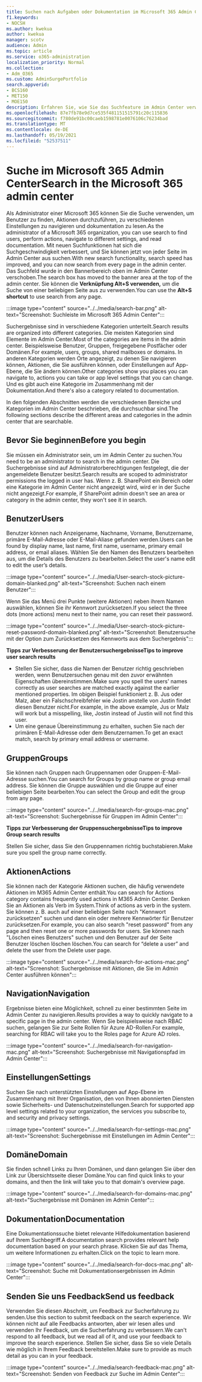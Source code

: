 ```yaml
---
title: Suchen nach Aufgaben oder Dokumentation im Microsoft 365 Admin Center
f1.keywords:
- NOCSH
ms.author: kwekua
author: kwekua
manager: scotv
audience: Admin
ms.topic: article
ms.service: o365-administration
localization_priority: Normal
ms.collection:
- Adm_O365
ms.custom: AdminSurgePortfolio
search.appverid:
- BCS160
- MET150
- MOE150
description: Erfahren Sie, wie Sie das Suchfeature im Admin Center verwenden, um bessere und schnellere Ergebnisse zu erzielen.
ms.openlocfilehash: 87e7fb78e9d7ce535f481151515791c20c115836
ms.sourcegitcommit: f780de91bc00caeb1598781e0076106c76234bad
ms.translationtype: MT
ms.contentlocale: de-DE
ms.lasthandoff: 05/19/2021
ms.locfileid: "52537511"
---
```

# <a name="search-in-the-microsoft-365-admin-center"></a><span data-ttu-id="d6df7-103">Suche im Microsoft 365 Admin Center</span><span class="sxs-lookup"><span data-stu-id="d6df7-103">Search in the Microsoft 365 admin center</span></span>

<span data-ttu-id="d6df7-104">Als Administrator einer Microsoft 365 können Sie die Suche verwenden, um Benutzer zu finden, Aktionen durchzuführen, zu verschiedenen Einstellungen zu navigieren und dokumentation zu lesen.</span><span class="sxs-lookup"><span data-stu-id="d6df7-104">As the administrator of a Microsoft 365 organization, you can use search to find users, perform actions, navigate to different settings, and read documentation.</span></span> <span data-ttu-id="d6df7-105">Mit neuen Suchfunktionen hat sich die Suchgeschwindigkeit verbessert, und Sie können jetzt von jeder Seite im Admin Center aus suchen.</span><span class="sxs-lookup"><span data-stu-id="d6df7-105">With new search functionality, search speed has improved, and you can now search from every page in the admin center.</span></span> <span data-ttu-id="d6df7-106">Das Suchfeld wurde in den Bannerbereich oben im Admin Center verschoben.</span><span class="sxs-lookup"><span data-stu-id="d6df7-106">The search box has moved to the banner area at the top of the admin center.</span></span> <span data-ttu-id="d6df7-107">Sie können die **Verknüpfung Alt+S verwenden,** um die Suche von einer beliebigen Seite aus zu verwenden.</span><span class="sxs-lookup"><span data-stu-id="d6df7-107">You can use the **Alt+S shortcut** to use search from any page.</span></span>

:::image type="content" source="../../media/search-bar.png" alt-text="Screenshot: Suchleiste im Microsoft 365 Admin Center":::

<span data-ttu-id="d6df7-109">Suchergebnisse sind in verschiedene Kategorien unterteilt.</span><span class="sxs-lookup"><span data-stu-id="d6df7-109">Search results are organized into different categories.</span></span> <span data-ttu-id="d6df7-110">Die meisten Kategorien sind Elemente im Admin Center.</span><span class="sxs-lookup"><span data-stu-id="d6df7-110">Most of the categories are items in the admin center.</span></span> <span data-ttu-id="d6df7-111">Beispielsweise Benutzer, Gruppen, freigegebene Postfächer oder Domänen.</span><span class="sxs-lookup"><span data-stu-id="d6df7-111">For example, users, groups, shared mailboxes or domains.</span></span> <span data-ttu-id="d6df7-112">In anderen Kategorien werden Orte angezeigt, zu denen Sie navigieren können, Aktionen, die Sie ausführen können, oder Einstellungen auf App-Ebene, die Sie ändern können.</span><span class="sxs-lookup"><span data-stu-id="d6df7-112">Other categories show you places you can navigate to, actions you can take or app level settings that you can change.</span></span> <span data-ttu-id="d6df7-113">Und es gibt auch eine Kategorie im Zusammenhang mit der Dokumentation.</span><span class="sxs-lookup"><span data-stu-id="d6df7-113">And there's also a category related to documentation.</span></span>

<span data-ttu-id="d6df7-114">In den folgenden Abschnitten werden die verschiedenen Bereiche und Kategorien im Admin Center beschrieben, die durchsuchbar sind.</span><span class="sxs-lookup"><span data-stu-id="d6df7-114">The following sections describe the different areas and categories in the admin center that are searchable.</span></span>

## <a name="before-you-begin"></a><span data-ttu-id="d6df7-115">Bevor Sie beginnen</span><span class="sxs-lookup"><span data-stu-id="d6df7-115">Before you begin</span></span>

<span data-ttu-id="d6df7-116">Sie müssen ein Administrator sein, um im Admin Center zu suchen.</span><span class="sxs-lookup"><span data-stu-id="d6df7-116">You need to be an administrator to search in the admin center.</span></span> <span data-ttu-id="d6df7-117">Die Suchergebnisse sind auf Administratorberechtigungen festgelegt, die der angemeldete Benutzer besitzt.</span><span class="sxs-lookup"><span data-stu-id="d6df7-117">Search results are scoped to administrator permissions the logged in user has.</span></span> <span data-ttu-id="d6df7-118">Wenn z. B. SharePoint ein Bereich oder eine Kategorie im Admin Center nicht angezeigt wird, wird er in der Suche nicht angezeigt.</span><span class="sxs-lookup"><span data-stu-id="d6df7-118">For example, if SharePoint admin doesn't see an area or category in the admin center, they won't see it in search.</span></span>

## <a name="users"></a><span data-ttu-id="d6df7-119">Benutzer</span><span class="sxs-lookup"><span data-stu-id="d6df7-119">Users</span></span>

<span data-ttu-id="d6df7-120">Benutzer können nach Anzeigename, Nachname, Vorname, Benutzername, primäre E-Mail-Adresse oder E-Mail-Aliase gefunden werden.</span><span class="sxs-lookup"><span data-stu-id="d6df7-120">Users can be found by display name, last name, first name, username, primary email address, or email aliases.</span></span> <span data-ttu-id="d6df7-121">Wählen Sie den Namen des Benutzers bearbeiten aus, um die Details des Benutzers zu bearbeiten.</span><span class="sxs-lookup"><span data-stu-id="d6df7-121">Select the user's name edit to edit the user’s details.</span></span>

:::image type="content" source="../../media/User-search-stock-picture-domain-blanked.png" alt-text="Screenshot: Suchen nach einem Benutzer":::

<span data-ttu-id="d6df7-123">Wenn Sie das Menü drei Punkte (weitere Aktionen) neben ihrem Namen auswählen, können Sie ihr Kennwort zurücksetzen.</span><span class="sxs-lookup"><span data-stu-id="d6df7-123">If you select the three dots (more actions) menu next to their name, you can reset their password.</span></span>

:::image type="content" source="../../media/User-search-stock-picture-reset-password-domain-blanked.png" alt-text="Screenshot: Benutzersuche mit der Option zum Zurücksetzen des Kennworts aus dem Suchergebnis":::

<span data-ttu-id="d6df7-125">**Tipps zur Verbesserung der Benutzersuchergebnisse**</span><span class="sxs-lookup"><span data-stu-id="d6df7-125">**Tips to improve user search results**</span></span>

- <span data-ttu-id="d6df7-126">Stellen Sie sicher, dass die Namen der Benutzer richtig geschrieben werden, wenn Benutzersuchen genau mit den zuvor erwähnten Eigenschaften übereinstimmen.</span><span class="sxs-lookup"><span data-stu-id="d6df7-126">Make sure you spell the users' names correctly as user searches are matched exactly against the earlier mentioned properties.</span></span> <span data-ttu-id="d6df7-127">Im obigen Beispiel funktioniert z. B. Jus oder Malz, aber ein Falschschreibfehler wie Jostin anstelle von Justin findet diesen Benutzer nicht.</span><span class="sxs-lookup"><span data-stu-id="d6df7-127">For example, in the above example, Jus or Malz will work but a misspelling, like, Jostin instead of Justin will not find this user.</span></span>
- <span data-ttu-id="d6df7-128">Um eine genaue Übereinstimmung zu erhalten, suchen Sie nach der primären E-Mail-Adresse oder dem Benutzernamen.</span><span class="sxs-lookup"><span data-stu-id="d6df7-128">To get an exact match, search by primary email address or username.</span></span>

## <a name="groups"></a><span data-ttu-id="d6df7-129">Gruppen</span><span class="sxs-lookup"><span data-stu-id="d6df7-129">Groups</span></span>

<span data-ttu-id="d6df7-130">Sie können nach Gruppen nach Gruppennamen oder Gruppen-E-Mail-Adresse suchen.</span><span class="sxs-lookup"><span data-stu-id="d6df7-130">You can search for Groups by group name or group email address.</span></span> <span data-ttu-id="d6df7-131">Sie können die Gruppe auswählen und die Gruppe auf einer beliebigen Seite bearbeiten.</span><span class="sxs-lookup"><span data-stu-id="d6df7-131">You can select the Group and edit the group from any page.</span></span>

:::image type="content" source="../../media/search-for-groups-mac.png" alt-text="Screenshot: Suchergebnisse für Gruppen im Admin Center":::

<span data-ttu-id="d6df7-133">**Tipps zur Verbesserung der Gruppensuchergebnisse**</span><span class="sxs-lookup"><span data-stu-id="d6df7-133">**Tips to improve Group search results**</span></span>

<span data-ttu-id="d6df7-134">Stellen Sie sicher, dass Sie den Gruppennamen richtig buchstabieren.</span><span class="sxs-lookup"><span data-stu-id="d6df7-134">Make sure you spell the group name correctly.</span></span>

## <a name="actions"></a><span data-ttu-id="d6df7-135">Aktionen</span><span class="sxs-lookup"><span data-stu-id="d6df7-135">Actions</span></span>

<span data-ttu-id="d6df7-136">Sie können nach der Kategorie Aktionen suchen, die häufig verwendete Aktionen im M365 Admin Center enthält.</span><span class="sxs-lookup"><span data-stu-id="d6df7-136">You can search for Actions category contains frequently used actions in M365 Admin Center.</span></span> <span data-ttu-id="d6df7-137">Denken Sie an Aktionen als Verb im System.</span><span class="sxs-lookup"><span data-stu-id="d6df7-137">Think of actions as verb in the system.</span></span> <span data-ttu-id="d6df7-138">Sie können z. B. auch auf einer beliebigen Seite nach "Kennwort zurücksetzen" suchen und dann ein oder mehrere Kennwörter für Benutzer zurücksetzen.</span><span class="sxs-lookup"><span data-stu-id="d6df7-138">For example, you can also search "reset password" from any page and then reset one or more passwords for users.</span></span> <span data-ttu-id="d6df7-139">Sie können nach "Löschen eines Benutzers" suchen und den Benutzer auf der Seite Benutzer löschen löschen löschen.</span><span class="sxs-lookup"><span data-stu-id="d6df7-139">You can search for “delete a user” and delete the user from the Delete user page.</span></span>

:::image type="content" source="../../media/search-for-actions-mac.png" alt-text="Screenshot: Suchergebnisse mit Aktionen, die Sie im Admin Center ausführen können":::

## <a name="navigation"></a><span data-ttu-id="d6df7-141">Navigation</span><span class="sxs-lookup"><span data-stu-id="d6df7-141">Navigation</span></span>

<span data-ttu-id="d6df7-142">Ergebnisse bieten eine Möglichkeit, schnell zu einer bestimmten Seite im Admin Center zu navigieren.</span><span class="sxs-lookup"><span data-stu-id="d6df7-142">Results provides a way to quickly navigate to a specific page in the admin center.</span></span> <span data-ttu-id="d6df7-143">Wenn Sie beispielsweise nach RBAC suchen, gelangen Sie zur Seite Rollen für Azure AD-Rollen.</span><span class="sxs-lookup"><span data-stu-id="d6df7-143">For example, searching for RBAC will take you to the Roles page for Azure AD roles.</span></span>

:::image type="content" source="../../media/search-for-navigation-mac.png" alt-text="Screenshot: Suchergebnisse mit Navigationspfad im Admin Center":::

## <a name="settings"></a><span data-ttu-id="d6df7-145">Einstellungen</span><span class="sxs-lookup"><span data-stu-id="d6df7-145">Settings</span></span>

<span data-ttu-id="d6df7-146">Suchen Sie nach unterstützten Einstellungen auf App-Ebene im Zusammenhang mit Ihrer Organisation, den von Ihnen abonnierten Diensten sowie Sicherheits- und Datenschutzeinstellungen.</span><span class="sxs-lookup"><span data-stu-id="d6df7-146">Search for supported app level settings related to your organization, the services you subscribe to, and security and privacy settings.</span></span>

:::image type="content" source="../../media/search-for-settings-mac.png" alt-text="Screenshot: Suchergebnisse mit Einstellungen im Admin Center":::

## <a name="domain"></a><span data-ttu-id="d6df7-148">Domäne</span><span class="sxs-lookup"><span data-stu-id="d6df7-148">Domain</span></span>

<span data-ttu-id="d6df7-149">Sie finden schnell Links zu Ihren Domänen, und dann gelangen Sie über den Link zur Übersichtsseite dieser Domäne.</span><span class="sxs-lookup"><span data-stu-id="d6df7-149">You can find quick links to your domains, and then the link will take you to that domain's overview page.</span></span>

:::image type="content" source="../../media/search-for-domains-mac.png" alt-text="Suchergebnisse mit Domänen im Admin Center":::

## <a name="documentation"></a><span data-ttu-id="d6df7-151">Dokumentation</span><span class="sxs-lookup"><span data-stu-id="d6df7-151">Documentation</span></span>

<span data-ttu-id="d6df7-152">Eine Dokumentationssuche bietet relevante Hilfedokumentation basierend auf Ihrem Suchbegriff.</span><span class="sxs-lookup"><span data-stu-id="d6df7-152">A documentation search provides relevant help documentation based on your search phrase.</span></span> <span data-ttu-id="d6df7-153">Klicken Sie auf das Thema, um weitere Informationen zu erhalten.</span><span class="sxs-lookup"><span data-stu-id="d6df7-153">Click on the topic to learn more.</span></span>

:::image type="content" source="../../media/search-for-docs-mac.png" alt-text="Screenshot: Suche mit Dokumentationsergebnissen im Admin Center":::

## <a name="send-us-feedback"></a><span data-ttu-id="d6df7-155">Senden Sie uns Feedback</span><span class="sxs-lookup"><span data-stu-id="d6df7-155">Send us feedback</span></span>

<span data-ttu-id="d6df7-156">Verwenden Sie diesen Abschnitt, um Feedback zur Sucherfahrung zu senden.</span><span class="sxs-lookup"><span data-stu-id="d6df7-156">Use this section to submit feedback on the search experience.</span></span> <span data-ttu-id="d6df7-157">Wir können nicht auf alle Feedbacks antworten, aber wir lesen alles und verwenden Ihr Feedback, um die Sucherfahrung zu verbessern.</span><span class="sxs-lookup"><span data-stu-id="d6df7-157">We can't respond to all feedback, but we read all of it, and use your feedback to improve the search experience.</span></span> <span data-ttu-id="d6df7-158">Stellen Sie sicher, dass Sie so viele Details wie möglich in Ihrem Feedback bereitstellen.</span><span class="sxs-lookup"><span data-stu-id="d6df7-158">Make sure to provide as much detail as you can in your feedback.</span></span>

:::image type="content" source="../../media/search-feedback-mac.png" alt-text="Screenshot: Senden von Feedback zur Suche im Admin Center":::